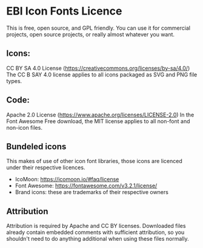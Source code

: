 # EBI Icon Fonts Licence

This is free, open source, and GPL friendly. You can use it for
commercial projects, open source projects, or really almost whatever you want.

## Icons:

CC BY SA 4.0 License (https://creativecommons.org/licenses/by-sa/4.0/)
The CC B SAY 4.0 license applies to all icons packaged as SVG and PNG file types.

## Code: 

Apache 2.0 License (https://www.apache.org/licenses/LICENSE-2.0)
In the Font Awesome Free download, the MIT license applies to all non-font and
non-icon files.

## Bundeled icons

This makes of use of other icon font libraries, those icons are licenced under
their respective licences.

- IcoMoon: https://icomoon.io/#faq/license
- Font Awesome: https://fontawesome.com/v3.2.1/license/
- Brand icons: these are trademarks of their respective owners

## Attribution

Attribution is required by Apache and CC BY licenses. Downloaded files already 
contain embedded comments with sufficient attribution, so you shouldn't need to 
do anything additional when using these files normally.
